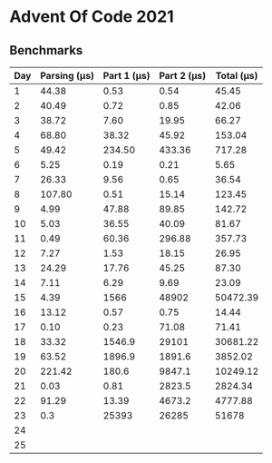# Advent Of Code 2021

## Benchmarks

| Day | Parsing (μs) | Part 1 (μs) | Part 2 (μs) | Total (μs) |
|-----|--------------|-------------|-------------|------------|
| 1   | 44.38        | 0.53        | 0.54        | 45.45      |
| 2   | 40.49        | 0.72        | 0.85        | 42.06      |
| 3   | 38.72        | 7.60        | 19.95       | 66.27      |
| 4   | 68.80        | 38.32       | 45.92       | 153.04     |
| 5   | 49.42        | 234.50      | 433.36      | 717.28     |
| 6   | 5.25         | 0.19        | 0.21        | 5.65       |
| 7   | 26.33        | 9.56        | 0.65        | 36.54      |
| 8   | 107.80       | 0.51        | 15.14       | 123.45     |
| 9   | 4.99         | 47.88       | 89.85       | 142.72     |
| 10  | 5.03         | 36.55       | 40.09       | 81.67      |
| 11  | 0.49         | 60.36       | 296.88      | 357.73     |
| 12  | 7.27         | 1.53        | 18.15       | 26.95      |
| 13  | 24.29        | 17.76       | 45.25       | 87.30      |
| 14  | 7.11         | 6.29        | 9.69        | 23.09      |
| 15  | 4.39         | 1566        | 48902       | 50472.39   |
| 16  | 13.12        | 0.57        | 0.75        | 14.44      |
| 17  | 0.10         | 0.23        | 71.08       | 71.41      |
| 18  | 33.32        | 1546.9      | 29101       | 30681.22   |
| 19  | 63.52        | 1896.9      | 1891.6      | 3852.02    |
| 20  | 221.42       | 180.6       | 9847.1      | 10249.12   |
| 21  | 0.03         | 0.81        | 2823.5      | 2824.34    |
| 22  | 91.29        | 13.39       | 4673.2      | 4777.88    |
| 23  | 0.3          | 25393       | 26285       | 51678      |
| 24  |              |             |             |            |
| 25  |              |             |             |            |
